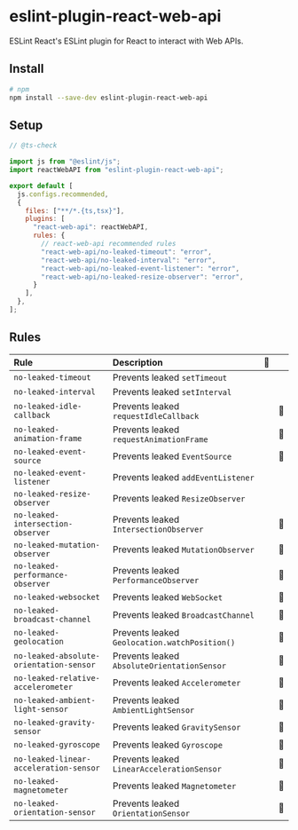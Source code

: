 # eslint-plugin-react-web-api

ESLint React's ESLint plugin for React to interact with Web APIs.

## Install

```sh
# npm
npm install --save-dev eslint-plugin-react-web-api
```

## Setup

```js
// @ts-check

import js from "@eslint/js";
import reactWebAPI from "eslint-plugin-react-web-api";

export default [
  js.configs.recommended,
  {
    files: ["**/*.{ts,tsx}"],
    plugins: [
      "react-web-api": reactWebAPI,
      rules: {
        // react-web-api recommended rules
        "react-web-api/no-leaked-timeout": "error",
        "react-web-api/no-leaked-interval": "error",
        "react-web-api/no-leaked-event-listener": "error",
        "react-web-api/no-leaked-resize-observer": "error",
      }
    ],
  },
];
```

## Rules

| Rule                                    | Description                                   | 💭  |     |
| :-------------------------------------- | :-------------------------------------------- | :-: | :-: |
| `no-leaked-timeout`                     | Prevents leaked `setTimeout`                  |     |     |
| `no-leaked-interval`                    | Prevents leaked `setInterval`                 |     |     |
| `no-leaked-idle-callback`               | Prevents leaked `requestIdleCallback`         |     | 🚧  |
| `no-leaked-animation-frame`             | Prevents leaked `requestAnimationFrame`       |     | 🚧  |
| `no-leaked-event-source`                | Prevents leaked `EventSource`                 |     | 🚧  |
| `no-leaked-event-listener`              | Prevents leaked `addEventListener`            |     |     |
| `no-leaked-resize-observer`             | Prevents leaked `ResizeObserver`              |     |     |
| `no-leaked-intersection-observer`       | Prevents leaked `IntersectionObserver`        |     | 🚧  |
| `no-leaked-mutation-observer`           | Prevents leaked `MutationObserver`            |     | 🚧  |
| `no-leaked-performance-observer`        | Prevents leaked `PerformanceObserver`         |     | 🚧  |
| `no-leaked-websocket`                   | Prevents leaked `WebSocket`                   |     | 🚧  |
| `no-leaked-broadcast-channel`           | Prevents leaked `BroadcastChannel`            |     | 🚧  |
| `no-leaked-geolocation`                 | Prevents leaked `Geolocation.watchPosition()` |     | 🚧  |
| `no-leaked-absolute-orientation-sensor` | Prevents leaked `AbsoluteOrientationSensor`   |     | 🚧  |
| `no-leaked-relative-accelerometer`      | Prevents leaked `Accelerometer`               |     | 🚧  |
| `no-leaked-ambient-light-sensor`        | Prevents leaked `AmbientLightSensor`          |     | 🚧  |
| `no-leaked-gravity-sensor`              | Prevents leaked `GravitySensor`               |     | 🚧  |
| `no-leaked-gyroscope`                   | Prevents leaked `Gyroscope`                   |     | 🚧  |
| `no-leaked-linear-acceleration-sensor`  | Prevents leaked `LinearAccelerationSensor`    |     | 🚧  |
| `no-leaked-magnetometer`                | Prevents leaked `Magnetometer`                |     | 🚧  |
| `no-leaked-orientation-sensor`          | Prevents leaked `OrientationSensor`           |     | 🚧  |
